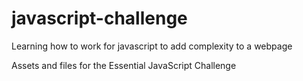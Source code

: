javascript-challenge
====================
Learning how to work for javascript to add complexity to a webpage

Assets and files for the Essential JavaScript Challenge
